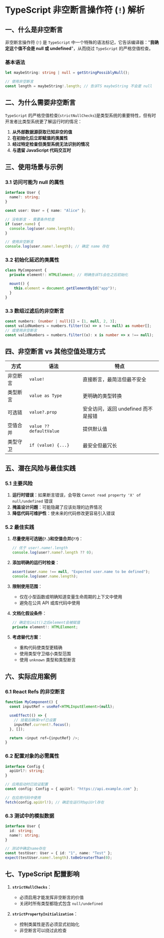 # TypeScript 非空断言操作符 (`!`) 解析

## 一、什么是非空断言

非空断言操作符 (`!`) 是 `TypeScript` 中一个特殊的语法标记，它告诉编译器："**我确定这个值不会是 null 或 undefined**"，从而绕过 `TypeScript` 的严格空值检查。

### 基本语法

```typescript
let maybeString: string | null = getStringPossiblyNull();

// 使用非空断言
const length = maybeString!.length; // 告诉TS maybeString 不会是 null
```

## 二、为什么需要非空断言

`TypeScript` 的严格空值检查(`strictNullChecks`)是类型系统的重要特性，但有时开发者比类型系统更了解运行时的情况：

1. **从外部数据源获取已知非空的值**
2. **在初始化后立即赋值的类属性**
3. **经过特定检查但类型系统无法识别的情况**
4. **与遗留 JavaScript 代码交互时**

## 三、使用场景与示例

### 3.1 访问可能为 null 的属性

```typescript
interface User {
  name?: string;
}

const user: User = { name: "Alice" };

// 没有断言 - 需要条件检查
if (user.name) {
  console.log(user.name.length);
}

// 使用非空断言
console.log(user.name!.length); // 确定 name 存在
```

### 3.2 初始化延迟的类属性

```typescript
class MyComponent {
  private element!: HTMLElement; // 明确告诉TS会在之后初始化

  mount() {
    this.element = document.getElementById("app")!;
  }
}
```

### 3.3 数组过滤后的非空断言

```typescript
const numbers: (number | null)[] = [1, null, 2, 3];
const validNumbers = numbers.filter((x) => x !== null) as number[];
// 或使用非空断言
const validNumbers = numbers.filter((x): x is number => x !== null);
```

## 四、非空断言 vs 其他空值处理方式

| 方式     | 语法                    | 特点                                |
| -------- | ----------------------- | ----------------------------------- |
| 非空断言 | `value!`                | 直接断言，最简洁但最不安全          |
| 类型断言 | `value as Type`         | 更明确的类型转换                    |
| 可选链   | `value?.prop`           | 安全访问，返回 undefined 而不是报错 |
| 空值合并 | `value ?? defaultValue` | 提供默认值                          |
| 类型守卫 | `if (value) {...}`      | 最安全但最冗长                      |

## 五、潜在风险与最佳实践

### 5.1 主要风险

1. **运行时错误**：如果断言错误，会导致 `Cannot read property 'X' of null/undefined` 错误
2. **掩盖设计问题**：可能隐藏了应该处理的边界情况
3. **降低代码可维护性**：使未来的代码修改更容易引入错误

### 5.2 最佳实践

1. **尽量使用可选链(`?.`)和空值合并(`??`)**：

   ```typescript
   // 优于 user!.name!.length
   console.log(user?.name?.length ?? 0);
   ```

2. **添加明确的运行时检查**：

   ```typescript
   assert(user.name !== null, "Expected user.name to be defined");
   console.log(user.name.length);
   ```

3. **限制使用范围**：

   - 仅在小型函数或明确知道变量生命周期的上下文中使用
   - 避免在公共 API 或库代码中使用

4. **文档化假设条件**：

   ```typescript
   // 确定在init()之后element会被赋值
   private element!: HTMLElement;
   ```

5. **考虑替代方案**：
   - 重构代码使类型更精确
   - 使用类型守卫缩小类型范围
   - 使用 `unknown` 类型和类型断言

## 六、实际应用案例

### 6.1 React Refs 的非空断言

```typescript
function MyComponent() {
  const inputRef = useRef<HTMLInputElement>(null);

  useEffect(() => {
    // 挂载后确保ref已设置
    inputRef.current!.focus();
  }, []);

  return <input ref={inputRef} />;
}
```

### 6.2 配置对象的必需属性

```typescript
interface Config {
  apiUrl?: string;
}

// 应用启动时已验证配置
const config: Config = { apiUrl: "https://api.example.com" };

// 在应用代码中使用
fetch(config.apiUrl!); // 确定在运行时apiUrl存在
```

### 6.3 测试中的模拟数据

```typescript
interface User {
  id: string;
  name?: string;
}

// 测试中确定name存在
const testUser: User = { id: "1", name: "Test" };
expect(testUser.name!.length).toBeGreaterThan(0);
```

## 七、TypeScript 配置影响

1. **`strictNullChecks`**：

   - 必须启用才能发挥非空断言的价值
   - 关闭时所有类型都隐式包含 `null/undefined`

2. **`strictPropertyInitialization`**：
   - 控制类属性是否必须显式初始化
   - 非空断言可以绕过此检查
